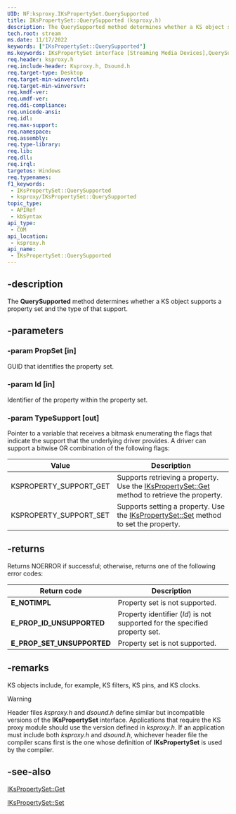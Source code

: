 ```yaml
---
UID: NF:ksproxy.IKsPropertySet.QuerySupported
title: IKsPropertySet::QuerySupported (ksproxy.h)
description: The QuerySupported method determines whether a KS object supports a property set and the type of that support.
tech.root: stream
ms.date: 11/17/2022
keywords: ["IKsPropertySet::QuerySupported"]
ms.keywords: IKsPropertySet interface [Streaming Media Devices],QuerySupported method, IKsPropertySet.QuerySupported, IKsPropertySet::QuerySupported, QuerySupported, QuerySupported method [Streaming Media Devices], QuerySupported method [Streaming Media Devices],IKsPropertySet interface, ksproxy/IKsPropertySet::QuerySupported, ksproxy_d89c460f-dbd5-452e-ab26-44a88dc1fc59.xml, stream.ikspropertyset_querysupported
req.header: ksproxy.h
req.include-header: Ksproxy.h, Dsound.h
req.target-type: Desktop
req.target-min-winverclnt: 
req.target-min-winversvr: 
req.kmdf-ver: 
req.umdf-ver: 
req.ddi-compliance: 
req.unicode-ansi: 
req.idl: 
req.max-support: 
req.namespace: 
req.assembly: 
req.type-library: 
req.lib: 
req.dll: 
req.irql: 
targetos: Windows
req.typenames: 
f1_keywords:
 - IKsPropertySet::QuerySupported
 - ksproxy/IKsPropertySet::QuerySupported
topic_type:
 - APIRef
 - kbSyntax
api_type:
 - COM
api_location:
 - ksproxy.h
api_name:
 - IKsPropertySet::QuerySupported
---
```


## -description

The **QuerySupported** method determines whether a KS object supports a property set and the type of that support.

## -parameters

### -param PropSet [in]

GUID that identifies the property set.

### -param Id [in]

Identifier of the property within the property set.

### -param TypeSupport [out]

Pointer to a variable that receives a bitmask enumerating the flags that indicate the support that the underlying driver provides. A driver can support a bitwise OR combination of the following flags:

| Value | Description |
|---|---|
| KSPROPERTY_SUPPORT_GET | Supports retrieving a property. Use the [IKsPropertySet::Get](/windows-hardware/drivers/ddi/ksproxy/nf-ksproxy-ikspropertyset-get) method to retrieve the property. |
| KSPROPERTY_SUPPORT_SET | Supports setting a property. Use the [IKsPropertySet::Set](/windows-hardware/drivers/ddi/dsound/nf-dsound-ikspropertyset-set) method to set the property. |

## -returns

Returns NOERROR if successful; otherwise, returns one of the following error codes:

| Return code | Description |
|---|---|
| **E_NOTIMPL** | Property set is not supported. |
| **E_PROP_ID_UNSUPPORTED** | Property identifier (*Id*) is not supported for the specified property set. |
| **E_PROP_SET_UNSUPPORTED** | Property set is not supported. |

## -remarks

KS objects include, for example, KS filters, KS pins, and KS clocks.

> [!WARNING]
> Header files *ksproxy.h* and *dsound.h* define similar but incompatible versions of the **IKsPropertySet** interface. Applications that require the KS proxy module should use the version defined in *ksproxy.h*. If an application must include both *ksproxy.h* and *dsound.h*, whichever header file the compiler scans first is the one whose definition of **IKsPropertySet** is used by the compiler.

## -see-also

[IKsPropertySet::Get](/windows-hardware/drivers/ddi/ksproxy/nf-ksproxy-ikspropertyset-get)

[IKsPropertySet::Set](/windows-hardware/drivers/ddi/dsound/nf-dsound-ikspropertyset-set)
